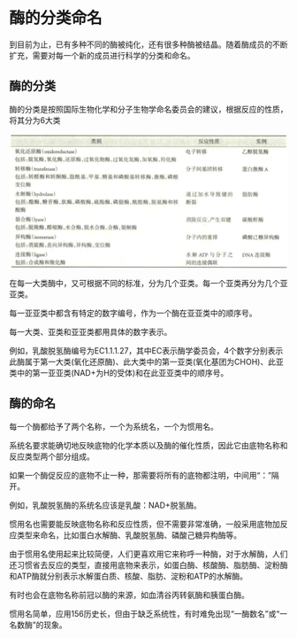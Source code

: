 # 酶的分类命名

到目前为止，已有多种不同的酶被纯化，还有很多种酶被结晶。随着酶成员的不断扩充，需要对每一个新的成员进行科学的分类和命名。

## 酶的分类

酶的分类是按照国际生物化学和分子生物学命名委员会的建议，根据反应的性质，将其分为6大类

![](3.1.png)

在每一大类酶中，又可根据不同的标准，分为几个亚类。每一个亚类再分为几个亚亚类。

每一亚亚类中都含有特定的数字编号，作为一个酶在亚亚类中的顺序号。

每一大类、亚类和亚亚类都用具体的数字表示。

例如，乳酸脱氢酶编号为EC1.1.1.27，其中EC表示酶学委员会，4个数字分别表示此酶属于第一大类(氧化还原酶)、此大类中的第一亚类(氧化基团为CHOH)、此亚类中的第一亚亚类(NAD+为H的受体)和在此亚亚类中的顺序号。

## 酶的命名

每一个酶都给予了两个名称，一个为系统名，一个为惯用名。

系统名要求能确切地反映底物的化学本质以及酶的催化性质，因此它由底物名称和反应类型两个部分组成。

如果一个酶促反应的底物不止一种，那需要将所有的底物都注明，中间用“：”隔开。

例如，乳酸脱氢酶的系统名应该是乳酸：NAD+脱氢酶。

惯用名也需要能反映底物名称和反应性质，但不需要非常准确，一般采用底物加反应类型来命名，比如蛋白水解酶、乳酸脱氢酶、磷酸己糖异构酶等。

由于惯用名使用起来比较简便，人们更喜欢用它来称呼一种酶，对于水解酶，人们还习惯省去反应的类型，直接用底物来表示，如蛋白酶、核酸酶、脂肪酶、淀粉酶和ATP酶就分别表示水解蛋白质、核酸、脂肪、淀粉和ATP的水解酶。

有时也会在底物名称前冠以酶的来源，如血清谷丙转氨酶和胰蛋白酶。

惯用名简单，应用156历史长，但由于缺乏系统性，有时难免出现“一酶数名”或“一名数酶”的现象。
